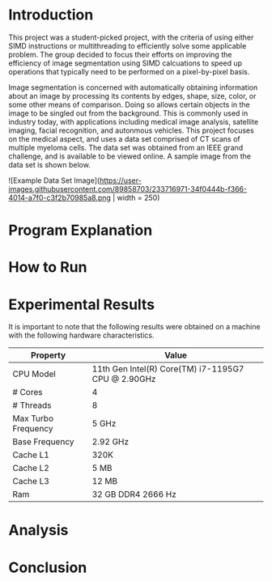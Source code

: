 # Introduction

This project was a student-picked project, with the criteria of using either SIMD instructions or multithreading to efficiently solve some applicable problem.  The group decided to focus their efforts on improving the efficiency of image segmentation using SIMD calcuations to speed up operations that typically need to be performed on a pixel-by-pixel basis.

Image segmentation is concerned with automatically obtaining information about an image by processing its contents by edges, shape, size, color, or some other means of comparison.  Doing so allows certain objects in the image to be singled out from the background.  This is commonly used in industry today, with applications including medical image analysis, satellite imaging, facial recognition, and autonmous vehicles.  This project focuses on the medical aspect, and uses a data set comprised of CT scans of multiple myeloma cells.  The data set was obtained from an IEEE grand challenge, and is available to be viewed online.  A sample image from the data set is shown below.

![Example Data Set Image](https://user-images.githubusercontent.com/89858703/233716971-34f0444b-f366-4014-a7f0-c3f2b70985a8.png | width = 250)

# Program Explanation




# How to Run



# Experimental Results

It is important to note that the following results were obtained on a machine with the following hardware characteristics.

| Property | Value |
| --- | --- |
| CPU Model | 11th Gen Intel(R) Core(TM) i7-1195G7 CPU @ 2.90GHz |
| # Cores | 4 |
| # Threads | 8 |
| Max Turbo Frequency | 5 GHz |
| Base Frequency | 2.92 GHz |
| Cache L1 | 320K |
| Cache L2 | 5 MB |
| Cache L3 | 12 MB |
|Ram | 32 GB DDR4 2666 Hz |



# Analysis




# Conclusion



